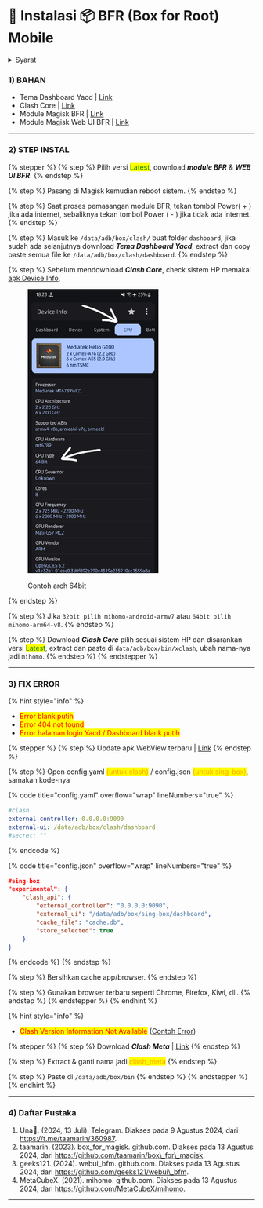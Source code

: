# 📝 Instalasi 📦 BFR (Box for Root) Mobile

<details>

<summary>Syarat</summary>

* Terpasang magisk

</details>

### 1) BAHAN

* Tema Dashboard Yacd | [Link](https://t.me/taamarin/283465/391342)
* Clash Core | [Link](https://github.com/MetaCubeX/mihomo/releases)
* Module Magisk BFR | [Link](https://github.com/taamarin/box_for_magisk/releases)
* Module Magisk Web UI BFR | [Link](https://github.com/geeks121/webui_bfm/releases)

***

### 2) STEP INSTAL

{% stepper %}
{% step %}
Pilih versi <mark style="color:green;">Latest</mark>, download _**module BFR**_ & _**WEB UI BFR**_.
{% endstep %}

{% step %}
Pasang di Magisk kemudian reboot sistem.
{% endstep %}

{% step %}
Saat proses pemasangan module BFR, tekan tombol Power( + ) jika ada internet, sebaliknya tekan tombol Power ( - ) jika tidak ada internet.
{% endstep %}

{% step %}
Masuk ke `/data/adb/box/clash/` buat folder `dashboard`, jika sudah ada selanjutnya download _**Tema Dashboard Yacd**_, extract dan copy paste semua file ke `/data/adb/box/clash/dashboard`.
{% endstep %}

{% step %}
Sebelum mendownload _**Clash Core**_, check sistem HP memakai [apk Device Info](https://play.google.com/store/apps/details?id=com.ytheekshana.deviceinfo),

<figure><img src="../.gitbook/assets/arch-phone.png" alt="" width="267"><figcaption><p>Contoh arch 64bit</p></figcaption></figure>
{% endstep %}

{% step %}
Jika `32bit pilih mihomo-android-armv7` atau `64bit pilih mihomo-arm64-v8`.
{% endstep %}

{% step %}
Download _**Clash Core**_ pilih sesuai sistem HP dan disarankan versi <mark style="color:green;">Latest</mark>, extract dan paste di `data/adb/box/bin/xclash`, ubah nama-nya jadi `mihomo`.
{% endstep %}
{% endstepper %}

***

### 3) FIX ERROR

{% hint style="info" %}
* <mark style="color:red;">Error blank putih</mark>
* <mark style="color:red;">Error 404 not found</mark>
* <mark style="color:red;">Error halaman login Yacd / Dashboard blank putih</mark>



{% stepper %}
{% step %}
Update apk WebView terbaru | [Link](https://play.google.com/store/apps/details?id=com.google.android.webview)
{% endstep %}

{% step %}
Open config.yaml <mark style="color:orange;">(untuk clash)</mark> / config.json <mark style="color:orange;">(untuk sing-box)</mark>, samakan kode-nya

{% code title="config.yaml" overflow="wrap" lineNumbers="true" %}
```yaml
#clash
external-controller: 0.0.0.0:9090
external-ui: /data/adb/box/clash/dashboard
#secret: ""
```
{% endcode %}

{% code title="config.json" overflow="wrap" lineNumbers="true" %}
```json
#sing-box
"experimental": {
    "clash_api": {
        "external_controller": "0.0.0.0:9090",
        "external_ui": "/data/adb/box/sing-box/dashboard",
        "cache_file": "cache.db",
        "store_selected": true
    }
}
```
{% endcode %}
{% endstep %}

{% step %}
Bersihkan cache app/browser.
{% endstep %}

{% step %}
Gunakan browser terbaru seperti Chrome, Firefox, Kiwi, dll.
{% endstep %}
{% endstepper %}
{% endhint %}

{% hint style="info" %}
* <mark style="color:red;">Clash Version Information Not Available</mark> ([Contoh Error](https://t.me/taamarin/283465/391261))



{% stepper %}
{% step %}
Download _**Clash Meta**_ | [Link](https://github.com/MetaCubeX/Clash.Meta)
{% endstep %}

{% step %}
Extract & ganti nama jadi <mark style="color:orange;">clash\_meta</mark>
{% endstep %}

{% step %}
Paste di `/data/adb/box/bin`
{% endstep %}
{% endstepper %}
{% endhint %}

***

### 4) Daftar Pustaka

1. Una. (2024, 13 Juli). Telegram. Diakses pada 9 Agustus 2024, dari https://t.me/taamarin/360987.
2. taamarin. (2023). box\_for\_magisk. github.com. Diakses pada 13 Agustus 2024, dari https://github.com/taamarin/box\_for\_magisk.
3. geeks121. (2024). webui\_bfm. github.com. Diakses pada 13 Agustus 2024, dari https://github.com/geeks121/webui\_bfm.
4. MetaCubeX. (2021). mihomo. github.com. Diakses pada 13 Agustus 2024, dari https://github.com/MetaCubeX/mihomo.

***

